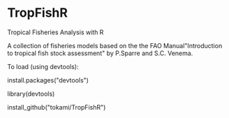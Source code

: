 # TropFishR
Tropical Fisheries Analysis with R

A collection of fisheries models based on the the FAO Manual"Introduction to tropical fish stock assessment" by P.Sparre and S.C. Venema.

To load (using devtools):

install.packages("devtools")

library(devtools)

install_github("tokami/TropFishR")
